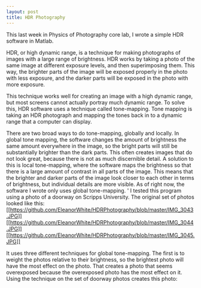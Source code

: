 ```yaml
---
layout: post
title: HDR Photography
---
```


This last week in Physics of Photography core lab, I wrote a simple HDR software in Matlab.

HDR, or high dynamic range, is a technique for making photographs of images with a large range of brightness. HDR works by taking a photo of the same image at different exposure levels, and then superimposing them. This way, the brighter parts of the image will be exposed properly in the photo with less exposure, and the darker parts will be exposed in the photo with more exposure. 

This technique works well for creating an image with a high dynamic range, but most screens cannot actually portray much dynamic range. To solve this, HDR software uses a technique called tone-mapping. Tone mapping is taking an HDR photograph and mapping the tones back in to a dynamic range that a computer can display.

There are two broad ways to do tone-mapping, globally and locally. In global tone mapping, the software changes the amount of brightness the same amount everywhere in the image, so the bright parts will still be substantially brighter than the dark parts. This often creates images that do not look great, because there is not as much discernible detail. A solution to this is local tone-mapping, where the software maps the brightness so that there is a large amount of contrast in all parts of the image. This means that the brighter and darker parts of the image look closer to each other in terms of brightness, but individual details are more visible. As of right now, the software I wrote only uses global tone-mapping. 
'
I tested this program using a photo of a doorway on Scripps University. The original set of photos looked like this:
[[https://github.com/EleanorWhite/HDRPhotography/blob/master/IMG_3043.JPG]]
[[https://github.com/EleanorWhite/HDRPhotography/blob/master/IMG_3044.JPG]]
[[https://github.com/EleanorWhite/HDRPhotography/blob/master/IMG_3045.JPG]]

It uses three different techniques for global tone-mapping. The first is to weight the photos relative to their brightness, so the brightest photo will have the most effect on the photo. That creates a photo that seems overexposed because the overexposed photo has the most effect on it. Using the technique on the set of doorway photos creates this photo:
